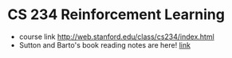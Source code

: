 # CS 234 Reinforcement Learning
* course link http://web.stanford.edu/class/cs234/index.html
* Sutton and Barto's book reading notes are here! [link](https://github.com/yanyangbaobeiIsEmma/CS-234-RL/blob/master/Sutton_Book_Points.md)
